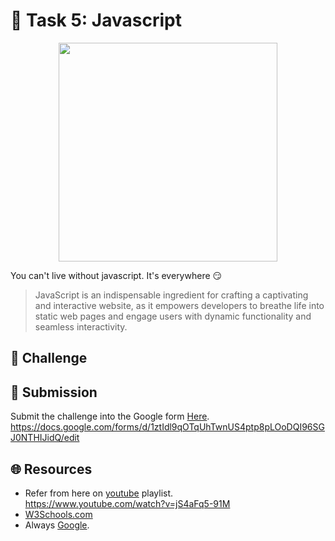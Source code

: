 
# **:star2: Task 5: Javascript**

<p align="center">
    <img width="350" src="https://media1.giphy.com/media/SvFocn0wNMx0iv2rYz/giphy.gif?cid=ecf05e47exhkbmhooo5pf6jn3einusrod9e33b1wbhy005vb&ep=v1_gifs_search&rid=giphy.gif&ct=g">
</p>

You can't live without javascript. It's everywhere 😏

 > JavaScript is an indispensable ingredient for crafting a captivating and interactive website, as it empowers developers to breathe life into static web pages and engage users with dynamic functionality and seamless interactivity.

## **:pushpin: Challenge**  


## **📂 Submission**
Submit the challenge into the Google form [Here](https://docs.google.com/forms/d/1ztIdl9qOTqUhTwnUS4ptp8pLOoDQI96SGJ0NTHIJidQ/edit).</br>
https://docs.google.com/forms/d/1ztIdl9qOTqUhTwnUS4ptp8pLOoDQI96SGJ0NTHIJidQ/edit


## **🌐 Resources**
 - Refer from here on [youtube] playlist.<br/>
  https://www.youtube.com/watch?v=jS4aFq5-91M
 - [W3Schools.com]
 - Always [Google].


<!-- links -->

[youtube]:https://www.youtube.com/watch?v=jS4aFq5-91M
[W3Schools.com]:https://www.w3schools.com/js/
[Google]:https://www.google.com/


